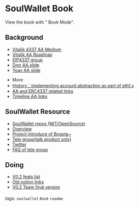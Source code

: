 # SoulWallet Book

View the book with "<i class="fa fa-book fa-fw"></i> Book Mode".

Background
---
+ [Vitalik 4337 AA Medium](https://medium.com/infinitism/erc-4337-account-abstraction-without-ethereum-protocol-changes-d75c9d94dc4a)
+ [Vitalik AA Roadmap](https://notes.ethereum.org/@vbuterin/account_abstraction_roadmap)
+ [EIP4337 group](https://hackmd.io/@erc4337)
+ [Dror AA slide](https://docs.google.com/presentation/d/1oBU9XhMPAMADw5I0G7AChE_NhanA0tKAlq7EtaLHkZU/edit#slide=id.p)
+ [Yoav AA slide](https://docs.google.com/presentation/d/1oBU9XhMPAMADw5I0G7AChE_NhanA0tKAlq7EtaLHkZU/edit#slide=id.p)

- More
- [History：Implementing account abstraction as part of eth1.x](https://ethereum-magicians.org/t/implementing-account-abstraction-as-part-of-eth1-x/4020)
- [AA and ERC4337 related links](http://bit.ly/AAres1)
- [Timeline AA links](https://hackmd.io/@matt/r1neQ_B38)

SoulWallet Resource
---
+ [SoulWallet repos (MIT/OpenSource)](https://github.com/proofofsoulprotocol/)
+ [Overview](https://github.com/proofofsoulprotocol/smart-contract-wallet-4337/blob/main/dev-docs/SoulWallet-Tech.md)
+ [Project introduce of Bogota~](https://ethglobal.com/showcase/soul-wallet-5srye)
+ [Tele group(talk product only)](https://t.me/+oRTxwxEHDGBmYzdl)
+ [Twitter](https://twitter.com/soulwallet_eth)
+ [FAQ of tele group](https://hackmd.io/@soulwallet/H1p4-QAEo)


Doing
---
+ [V0.2 feats list](https://hackmd.io/@jhfnetboy/r1A1C-u4o)
+ [Old notion links](https://www.notion.so/xstack/97be669ff9444c34a7a8aebc67a0ea1b?v=a74c7529cda64d6cb4f0c284b187f890&p=a41a34c16ab740f39de9e754d99c5a9c&pm=s)
+ [V0.2 Team final version](https://hackmd.io/@soulwallet/B1BPk7CNo)


###### tags: `soulwallet` `Book` `readme`
